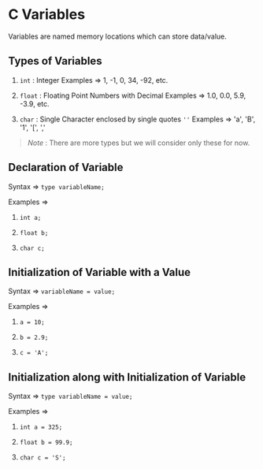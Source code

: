 # C Variables

Variables are named memory locations which can store data/value.

## Types of Variables

1. `int` : Integer
    Examples => 1, -1, 0, 34, -92, etc.

2. `float` : Floating Point Numbers with Decimal
    Examples => 1.0, 0.0, 5.9, -3.9, etc.

3. `char` : Single Character enclosed by single quotes `''`
    Examples => 'a', 'B', '1', '[', ','

> _Note_ : There are more types but we will consider only these for now.

## Declaration of Variable

Syntax => `type variableName;`

Examples =>

1.     int a;
2.     float b;
3.     char c;

## Initialization of Variable with a Value

Syntax => `variableName = value;`

Examples =>

1.     a = 10;
2.     b = 2.9;
3.     c = 'A';

## Initialization along with Initialization of Variable

Syntax => `type variableName = value;`

Examples =>

1.     int a = 325;
2.     float b = 99.9;
3.     char c = 'S';
